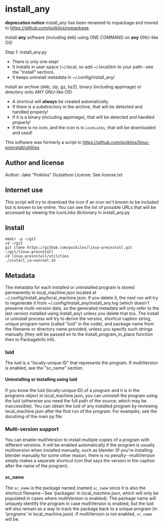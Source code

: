 # install_any

**deprecation notice** install_any has been renamed to nopackage and
moved to <https://github.com/poikilos/nopackage>.

Install **any** software (including deb) using ONE COMMAND on **any** GNU-like OS!

Step 1: install_any.py <packagename>
- There is only one step!
- It installs in user space (~/.local, so add ~/.local/bin to your path--see the "Install" section).
- It keeps uninstall metadata in ~/.config/install_any/

Install an archive (deb, zip, gz, bz2), binary (including appimage) or directory onto ANY GNU-like OS!
- A shortcut will **always** be created automatically.
- If there is a subdirectory in the archive, that will be detected and handled properly!
- If it is a binary (including appimage), that will be detected and handled properly!
- If there is no icon, and the icon is in `iconLinks`, that will be downloaded and used!

This software was formerly a script in https://github.com/poikilos/linux-preinstall/utilities.


## Author and license
Author: Jake "Poikilos" Gustafson
License: See license.txt


## Internet use
This script will try to download the icon if an icon isn't known to be
included but is known to be online. You can see the list of possible
URLs that will be accessed by viewing the iconLinks dictionary in
install_any.py


## Install
```
mkdir -p ~/git
cd ~/git
git clone https://github.com/poikilos/linux-preinstall.git ~/git/linux-preinstall
cd linux-preinstall/utilities
./install_ia-nonroot.sh
```


## Metadata
The metadata for each installed or uninstalled program is stored
permanently in local_machine.json located at
~/.config/install_any/local_machine.json. If you delete it, the next
run will try to regenerate it from
~/.config/install_any/install_any.log (which doesn't preserve
multi-version data, so the generated metadata will only refer to the
last version installed using install_any) unless you delete that too.
The install or uninstall process will try to derive the version,
shortcut caption string, unique program name (called "luid" in the
code), and package name from the filename or directory name provided,
unless you specify such strings manually (they will be passed on to the
install_program_in_place function then to PackageInfo init).

### luid
The luid is a "locally-unique ID" that represents the program. If
multiVersion is enabled, see the "sc_name" section.

#### Uninstalling or installing using luid
If you know the luid (locally-unique ID) of a program and it is in the
programs object in local_machine.json, you can uninstall the program
using the luid (otherwise you need the full path of the source, which
may be inaccessible). You can obtain the luid of any installed program
by reviewing local_machine.json after the first run of the program. For
examples, see the docstring of the main py file.

### Multi-version support
You can enable multiVersion to install multiple copies of a program
with different versions. It will be enabled automatically if the
program is usually multiversion when installed manually, such as
blender (If you're installing blender manually for some other reason,
there is no penalty--multiVersion simply makes a separate shortcut icon
that says the version in the caption after the name of the program).

#### sc_name
The `sc_name` is the package named (named `sc_name` since it is also the
shortcut filename--See 'packages' in local_machine.json, which will
only be populated in cases where multiVersion is enabled). The package
name will uniquely identify the program in case multiVersion is
enabled, but the luid will also remain as a way to track the package
back to a unique program (in 'programs' in local_machine.json). If
multiVersion is not enabled, `sc_name` will be.
